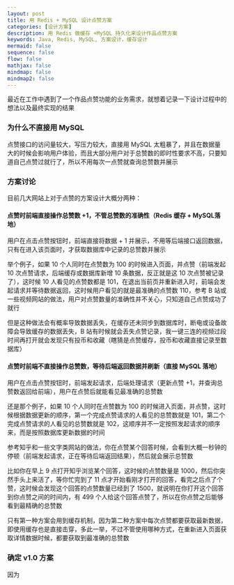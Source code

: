 ```yaml
---
layout: post
title: 用 Redis + MySQL 设计点赞方案
categories: [设计方案]
description: 用 Redis 做缓存 +MySQL 持久化来设计作品点赞方案
keywords: Java, Redis, MySQL, 方案设计，缓存设计
mermaid: false
sequence: false
flow: false
mathjax: false
mindmap: false
mindmap2: false
---
```


最近在工作中遇到了一个作品点赞功能的业务需求，就想着记录一下设计过程中的想法以及最终实现的结果



### 为什么不直接用 MySQL

点赞接口的访问量较大，写压力较大，直接用 MySQL 太粗暴了，并且在数据量大的时候会影响用户体验，而且大部分用户对于总赞数的即时性要求不高，只要知道自己点赞过就行了，所以不用每次一点赞就查询总赞数并展示





### 方案讨论

目前几大网站上对于点赞的方案设计大概分两种：



#### 点赞时前端直接操作总赞数 +1，不管总赞数的准确性（Redis 缓存 + MySQL落地）

用户在点击点赞按钮时，前端直接将数据 + 1 并展示，不用等后端接口返回数据，只有在进入该页面时，才获取数据库中记录的总赞数并展示

举个例子，如果 10 个人同时在点赞数为 100 的时候进入页面，并点赞（前端发起 10 次点赞请求，后端缓存或数据库新增 10 条数据，反正就是这 10 次点赞被记录了），这时候 10 人看见的点赞数都是 101，在退出当前页并重新进入时，前端会发起请求并等待数据返回，这时候用户看见的就是最准确的点赞数 110，参考 B 站或一些视频网站的做法，用户对点赞数量的准确性并不关心，只知道自己点赞成功了就行

但是这种做法会有概率导致数据丢失，在缓存还未同步到数据库时，断电或设备故障会导致缓存的数据丢失，B 站有时候就会丢失点赞记录，我一键三连的视频过段时间再打开就会发现只有投币和收藏（瞎猜是点赞缓存，投币和收藏直接记录至数据库）



#### 点赞时前端不直接操作总赞数，等待后端返回数据并刷新（直接 MySQL 落地）

用户在点击点赞按钮时，前端发起请求，后端处理请求（更新点赞 +1，并查询总赞数返回给前端），用户在点赞后就能看见最准确的总赞数

还是那个例子，如果 10 个人同时在点赞数为 100 的时候进入页面，并点赞，这时候根据数据更新的顺序，第一个完成点赞请求的人看见的总赞数就是 101，第二个完成点赞请求的人看见的总赞数就是 102，这顺序并不一定按照发起请求的顺序来，而是按照数据库更新数据的时间

参考知乎和一些文字类网站的做法，你在点赞某个回答时候，会看到大概一秒钟的停顿（前端发起请求，正在等待后端返回结果），然后就会展示总赞数

比如你在早上 9 点打开知乎浏览某个回答，这时候的点赞数量是 1000，然后你突然手头上来活了，等你忙完到了 11 点才开始看刚才打开的回答，看完之后点了个赞，这时候会发现这个回答的点赞数量已经到了 1500，就说明在你打开这个回答到你点赞之间的时间内，有 499 个人给这个回答点赞了，所以在你点赞之后能够看到最精确的总赞数



只有第一种方案会用到缓存机制，因为第二种方案中每次点赞都要获取最新数据，即使用缓存也是直接击穿，多此一举，不过不管使用哪种方式，在重新进入页面获取详情数据时候，都要获取到最准确的总赞数



### 确定 v1.0 方案

因为





